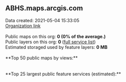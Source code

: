 <h2>ABHS.maps.arcgis.com</h2> Data created: 2021-05-04 15:33:05 <br /><a target='new' href='https://ABHS.maps.arcgis.com'>Organization link</a><br /><br />Public maps on this org: <b>0 (0% of the average.)</b><br />Public layers on this org: <b>0 </b>(<a target='new' href='https://services.arcgis.com/KLZUkdFcL9G4TuHO/ArcGIS/rest/services'>full service list</a>)<br />Estimated storaged used by feature layers: <b>0 MB</b><br /><br />**Top 50 public maps by views:**<br /><br /><br />**Top 25 largest public feature services (estimated):**<br />